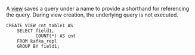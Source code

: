 A [view](/concepts/views/) saves a query under a name to provide a shorthand for
referencing the query. During view creation, the underlying query is not
executed.

```mzsql
CREATE VIEW cnt_table1 AS
    SELECT field1,
           COUNT(*) AS cnt
    FROM kafka_repl
    GROUP BY field1;
```
